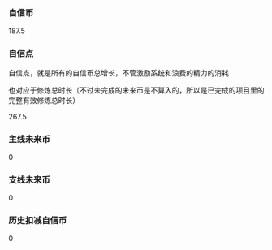 ### 自信币
187.5

### 自信点
自信点，就是所有的自信币总增长，不管激励系统和浪费的精力的消耗

也对应于修炼总时长（不过未完成的未来币是不算入的，所以是已完成的项目里的完整有效修炼总时长）

267.5

### 主线未来币
0

### 支线未来币
0

### 历史扣减自信币
0
